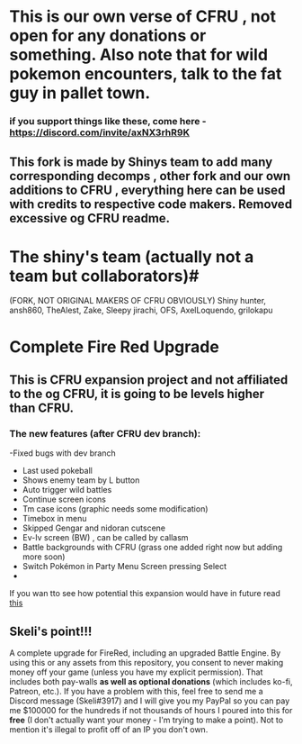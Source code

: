 # This is our own verse of CFRU , not open for any donations or something. Also note that for wild pokemon encounters, talk to the fat guy in pallet town.

### if you support things like these, come here - https://discord.com/invite/axNX3rhR9K
## This fork is made by Shinys team to add many corresponding decomps , other fork and our own additions to CFRU , everything here can be used with credits to respective code makers. Removed excessive og CFRU readme.

# The shiny's team (actually not a team but collaborators)#
(FORK, NOT ORIGINAL MAKERS OF CFRU OBVIOUSLY)
Shiny hunter,
ansh860,
TheAlest,
Zake,
Sleepy jirachi,
OFS,
AxelLoquendo,
grilokapu

# Complete Fire Red Upgrade
## This is CFRU expansion project and not affiliated to the og CFRU, it is going to be levels higher than CFRU.
### The new features (after CFRU dev branch):
-Fixed bugs with dev branch 
- Last used pokeball
- Shows enemy team by L button
- Auto trigger wild battles
- Continue screen icons
- Tm case icons (graphic needs some modification)
- Timebox in menu
- Skipped Gengar and nidoran cutscene
- Ev-Iv screen (BW) , can be called by callasm
- Battle backgrounds with CFRU (grass one added right now but adding more soon)
- Switch Pokémon in Party Menu Screen pressing Select
- 
If you wan tto see how potential this expansion would have in future read [this](https://github.com/Shiny-Miner/CFRU-expansion/blob/Experiments/todo.md)
## Skeli's point!!!
A complete upgrade for FireRed, including an upgraded Battle Engine. By using this or any assets from this repository, you consent to never making money off your game (unless you have my explicit permission). That includes both pay-walls **as well as optional donations** (which includes ko-fi, Patreon, etc.). If you have a problem with this, feel free to send me a Discord message (Skeli#3917) and I will give you my PayPal so you can pay me $100000 for the hundreds if not thousands of hours I poured into this for **free** (I don't actually want your money - I'm trying to make a point). Not to mention it's illegal to profit off of an IP you don't own.
